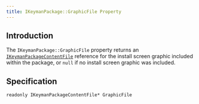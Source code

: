 ```yaml
---
title: IKeymanPackage::GraphicFile Property
---
```


## Introduction

The `IKeymanPackage::GraphicFile` property returns an
[`IKeymanPackageContentFile`](../IKeymanPackageContentFile) reference
for the install screen graphic included within the package, or `null` if
no install screen graphic was included.

## Specification

``` clike
readonly IKeymanPackageContentFile* GraphicFile
```
